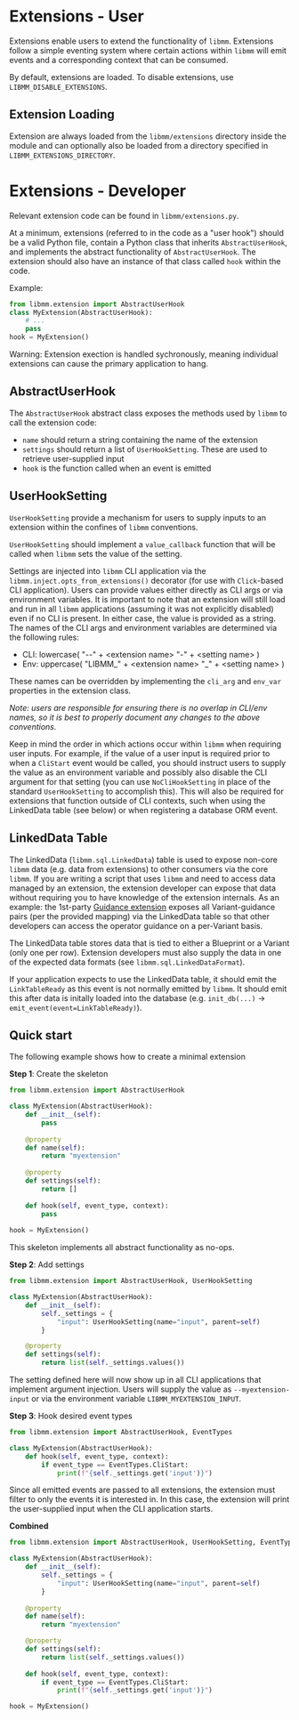 # Extensions - User

Extensions enable users to extend the functionality of `libmm`. Extensions follow a simple eventing system where certain actions within `libmm` will emit events and a corresponding context that can be consumed.

By default, extensions are loaded. To disable extensions, use `LIBMM_DISABLE_EXTENSIONS`.

## Extension Loading

Extension are always loaded from the `libmm/extensions` directory inside the module and can optionally also be loaded from a directory specified in `LIBMM_EXTENSIONS_DIRECTORY`.

# Extensions - Developer

Relevant extension code can be found in `libmm/extensions.py`.

At a minimum, extensions (referred to in the code as a "user hook") should be a valid Python file, contain a Python class that inherits `AbstractUserHook`, and implements the abstract functionality of `AbstractUserHook`. The extension should also have an instance of that class called `hook` within the code.

Example:

```python
from libmm.extension import AbstractUserHook
class MyExtension(AbstractUserHook):
    # ...
    pass
hook = MyExtension()
```

Warning: Extension exection is handled sychronously, meaning individual extensions can cause the primary application to hang.  

## AbstractUserHook

The `AbstractUserHook` abstract class exposes the methods used by `libmm` to call the extension code:

- `name` should return a string containing the name of the extension
- `settings` should return a list of `UserHookSetting`. These are used to retrieve user-supplied input
- `hook` is the function called when an event is emitted

## UserHookSetting

`UserHookSetting` provide a mechanism for users to supply inputs to an extension within the confines of `libmm` conventions.

`UserHookSetting` should implement a `value_callback` function that will be called when `libmm` sets the value of the setting.

Settings are injected into `libmm` CLI application via the `libmm.inject.opts_from_extensions()` decorator (for use with `Click`-based CLI application). Users can provide values either directly as CLI args or via environment variables. It is important to note that an extension will still load and run in all `libmm` applications (assuming it was not explicitly disabled) even if no CLI is present. In either case, the value is provided as a string. The names of the CLI args and environment variables are determined via the following rules:

- CLI: lowercase( "--" + \<extension name> "-" + \<setting name> )
- Env: uppercase( "LIBMM_" + \<extension name> "_" + \<setting name> )

These names can be overridden by implementing the `cli_arg` and `env_var` properties in the extension class. 

*Note: users are responsible for ensuring there is no overlap in CLI/env names, so it is best to properly document any changes to the above conventions.*

Keep in mind the order in which actions occur within `libmm` when requiring user inputs. For example, if the value of a user input is required prior to when a `CliStart` event would be called, you should instruct users to supply the value as an environment variable and possibly also disable the CLI argument for that setting (you can use `NoCliHookSetting` in place of the standard `UserHookSetting` to accomplish this). This will also be required for extensions that function outside of CLI contexts, such when using the LinkedData table (see below) or when registering a database ORM event.

## LinkedData Table

The LinkedData (`libmm.sql.LinkedData`) table is used to expose non-core `libmm` data (e.g. data from extensions) to other consumers via the core `libmm`. If you are writing a script that uses `libmm` and need to access data managed by an extension, the extension developer can expose that data without requiring you to have knowledge of the extension internals. As an example: the 1st-party [Guidance extension](extensions/Guidance.md) exposes all Variant-guidance pairs (per the provided mapping) via the LinkedData table so that other developers can access the operator guidance on a per-Variant basis.

The LinkedData table stores data that is tied to either a Blueprint or a Variant (only one per row). Extension developers must also supply the data in one of the expected data formats (see `libmm.sql.LinkedDataFormat`).

If your application expects to use the LinkedData table, it should emit the `LinkTableReady` as this event is not normally emitted by `libmm`. It should emit this after data is initally loaded into the database (e.g. `init_db(...)` -> `emit_event(event=LinkTableReady)`).

## Quick start

The following example shows how to create a minimal extension

**Step 1**: Create the skeleton

```python
from libmm.extension import AbstractUserHook

class MyExtension(AbstractUserHook):
    def __init__(self):
        pass
    
    @property
    def name(self):
        return "myextension"
        
    @property
    def settings(self):
        return []
        
    def hook(self, event_type, context):
        pass
        
hook = MyExtension()
```

This skeleton implements all abstract functionality as no-ops.

**Step 2**: Add settings

```python
from libmm.extension import AbstractUserHook, UserHookSetting

class MyExtension(AbstractUserHook):
    def __init__(self):
        self._settings = {
            "input": UserHookSetting(name="input", parent=self)
        }

    @property
    def settings(self):
        return list(self._settings.values())
```

The setting defined here will now show up in all CLI applications that implement argument injection. Users will supply the value as `--myextension-input` or via the environment variable `LIBMM_MYEXTENSION_INPUT`.

**Step 3**: Hook desired event types

```python
from libmm.extension import AbstractUserHook, EventTypes

class MyExtension(AbstractUserHook):
    def hook(self, event_type, context):
        if event_type == EventTypes.CliStart:
            print(f"{self._settings.get('input')}")
```

Since all emitted events are passed to all extensions, the extension must filter to only the events it is interested in. In this case, the extension will print the user-supplied input when the CLI application starts.

**Combined**

```python
from libmm.extension import AbstractUserHook, UserHookSetting, EventTypes

class MyExtension(AbstractUserHook):
    def __init__(self):
        self._settings = {
            "input": UserHookSetting(name="input", parent=self)
        }
    
    @property
    def name(self):
        return "myextension"

    @property
    def settings(self):
        return list(self._settings.values())
        
    def hook(self, event_type, context):
        if event_type == EventTypes.CliStart:
            print(f"{self._settings.get('input')}")

hook = MyExtension()
```

